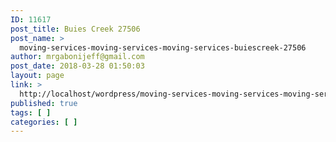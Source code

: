 ```yaml
---
ID: 11617
post_title: Buies Creek 27506
post_name: >
  moving-services-moving-services-moving-services-buiescreek-27506
author: mrgabonijeff@gmail.com
post_date: 2018-03-28 01:50:03
layout: page
link: >
  http://localhost/wordpress/moving-services-moving-services-moving-services-buiescreek-27506/
published: true
tags: [ ]
categories: [ ]
---
```

